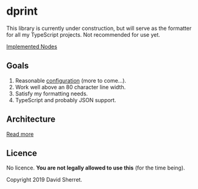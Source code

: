 # dprint

This library is currently under construction, but will serve as the formatter for all my TypeScript projects. Not recommended for use yet.

[Implemented Nodes](implemented-nodes.md)

## Goals

1. Reasonable [configuration](schema/dprint.schema.json) (more to come...).
2. Work well above an 80 character line width.
3. Satisfy my formatting needs.
4. TypeScript and probably JSON support.

## Architecture

[Read more](docs/architecture.md)

## Licence

No licence. **You are not legally allowed to use this** (for the time being).

Copyright 2019 David Sherret.
